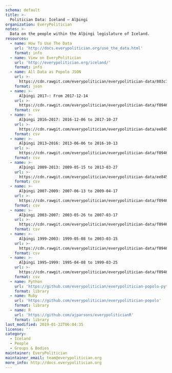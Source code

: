 ```yaml
---
schema: default
title: >-
  Politician Data: Iceland — Alþingi
organization: EveryPolitician
notes: >-
  Data on the people within the Alþingi legislature of Iceland.
resources:
  - name: How To Use The Data
    url: 'http://docs.everypolitician.org/use_the_data.html'
    format: info
  - name: View on EveryPolitician
    url: 'http://everypolitician.org/iceland/'
    format: info
  - name: All Data as Popolo JSON
    url: >-
      https://cdn.rawgit.com/everypolitician/everypolitician-data/803c718e4b637fe322450e1235994379442deb71/data/Iceland/Assembly/ep-popolo-v1.0.json
    format: json
  - name: >-
      Alþingi 2017–: From 2017-12-14
    url: >-
      https://cdn.rawgit.com/everypolitician/everypolitician-data/f09461f7fa421c9ea26b770284ed6d7c8ac0f07e/data/Iceland/Assembly/term-2017.csv
    format: csv
  - name: >-
      Alþingi 2016–2017: 2016-12-06 to 2017-10-27
    url: >-
      https://cdn.rawgit.com/everypolitician/everypolitician-data/ee8459aec26e707a61d0b0e2059e478277b3e267/data/Iceland/Assembly/term-2016.csv
    format: csv
  - name: >-
      Alþingi 2013–2016: 2013-06-06 to 2016-10-13
    url: >-
      https://cdn.rawgit.com/everypolitician/everypolitician-data/f09461f7fa421c9ea26b770284ed6d7c8ac0f07e/data/Iceland/Assembly/term-2013.csv
    format: csv
  - name: >-
      Alþingi 2009-2013: 2009-05-15 to 2013-03-27
    url: >-
      https://cdn.rawgit.com/everypolitician/everypolitician-data/ee8459aec26e707a61d0b0e2059e478277b3e267/data/Iceland/Assembly/term-2009.csv
    format: csv
  - name: >-
      Alþingi 2007-2009: 2007-06-13 to 2009-04-17
    url: >-
      https://cdn.rawgit.com/everypolitician/everypolitician-data/f09461f7fa421c9ea26b770284ed6d7c8ac0f07e/data/Iceland/Assembly/term-2007.csv
    format: csv
  - name: >-
      Alþingi 2003-2007: 2003-05-26 to 2007-03-17
    url: >-
      https://cdn.rawgit.com/everypolitician/everypolitician-data/f09461f7fa421c9ea26b770284ed6d7c8ac0f07e/data/Iceland/Assembly/term-2003.csv
    format: csv
  - name: >-
      Alþingi 1999-2003: 1999-05-08 to 2003-03-15
    url: >-
      https://cdn.rawgit.com/everypolitician/everypolitician-data/f09461f7fa421c9ea26b770284ed6d7c8ac0f07e/data/Iceland/Assembly/term-1999.csv
    format: csv
  - name: >-
      Alþingi 1995–1999: 1995-04-08 to 1999-03-25
    url: >-
      https://cdn.rawgit.com/everypolitician/everypolitician-data/f09461f7fa421c9ea26b770284ed6d7c8ac0f07e/data/Iceland/Assembly/term-1995.csv
    format: csv
  - name: Python
    url: 'https://github.com/everypolitician/everypolitician-popolo-python'
    format: library
  - name: Ruby
    url: 'https://github.com/everypolitician/everypolitician-popolo'
    format: library
  - name: R
    url: 'https://github.com/ajparsons/everypoliticianR'
    format: library
last_modified: 2019-01-22T06:04:35
license: ''
category:
  - Iceland
  - People
  - Groups & Bodies
maintainer: EveryPolitician
maintainer_email: team@everypolitician.org
more_info: http://docs.everypolitician.org
---
```


